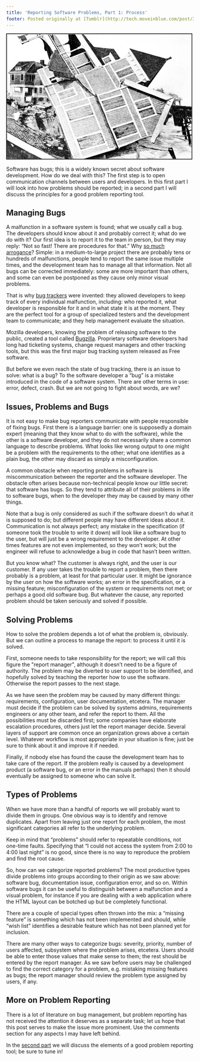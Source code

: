```yaml
---
title: 'Reporting Software Problems, Part 1: Process'
footer: Posted originally at [Tumblr](http://tech.moveinblue.com/post/30032508379/reporting-software-problems-part-1-process) on 2012-08-23.
---
```


![Photo credit: [Popular science monthly.](https://commons.wikimedia.org/wiki/File:PSM_V86_D566_House_undermined_by_waves.jpg)](pics/reporting-problems-part-1.jpg "House undermined by waves")

Software has bugs; this is a widely known secret about software development. How do we deal with this? The first step is to open communication channels between users and developers. In this first part I will look into how problems should be reported; in a second part I will discuss the principles for a good problem reporting tool.

## Managing Bugs

A malfunction in a software system is found; what we usually call a bug. The developers should know about it and probably correct it; what do we do with it? Our first idea is to report it to the team in person, but they may reply: “Not so fast! There are procedures for that.” Why [so much arrogance](http://dilbert.com/fast/2008-01-17/)? Simple: in a medium-to-large project there are probably tens or hundreds of malfunctions, people tend to report the same issue multiple times, and the development team has to manage all that information. Not all bugs can be corrected immediately: some are more important than others, and some can even be postponed as they cause only minor visual problems.

That is why [bug trackers](http://www.joelonsoftware.com/articles/fog0000000029.html) were invented: they allowed developers to keep track of every individual malfunction, including: who reported it, what developer is responsible for it and in what state it is at the moment. They are the perfect tool for a group of specialized testers and the development team to communicate; and they help management evaluate the situation.

Mozilla developers, knowing the problem of releasing software to the public, created a tool called [Bugzilla](http://www.bugzilla.org/). Proprietary software developers had long had ticketing systems, change request managers and other tracking tools, but this was the first major bug tracking system released as Free software.

But before we even reach the state of bug tracking, there is an issue to solve: what is a bug? To the software developer a “bug” is a mistake introduced in the code of a software system. There are other terms in use: error, defect, crash. But we are not going to fight about words, are we?

## Issues, Problems and Bugs

It is not easy to make bug reporters communicate with people responsible of fixing bugs. First there is a language barrier: one is supposedly a domain expert (meaning that they know what to do with the software), while the other is a software developer, and they do not necessarily share a common language to describe problems. What looks like wrong output to one might be a problem with the requirements to the other; what one identifies as a plain bug, the other may discard as simply a misconfiguration.

A common obstacle when reporting problems in software is miscommunication between the reporter and the software developer. The obstacle often arises because non-technical people know our little secret: that software has bugs. So they tend to attribute all of their problems in life to software bugs, when to the developer they may be caused by many other things.

Note that a bug is only considered as such if the software doesn’t do what it is supposed to do; but different people may have different ideas about it. Communication is not always perfect; any mistake in the specification (if someone took the trouble to write it down) will look like a software bug to the user, but will just be a wrong requirement to the developer. At other times features are not even implemented, so they won’t work; but the engineer will refuse to acknowledge a bug in code that hasn’t been written.

But you know what? The customer is always right, and the user is our customer. If any user takes the trouble to report a problem, then there probably is a problem, at least for that particular user. It might be ignorance by the user on how the software works; an error in the specification, or a missing feature; misconfiguration of the system or requirements not met; or perhaps a good old software bug. But whatever the cause, any reported problem should be taken seriously and solved if possible.

## Solving Problems

How to solve the problem depends a lot of what the problem is, obviously. But we can outline a process to manage the report: to process it until it is solved.

First, someone needs to take responsibility for the report; we will call this figure the "report manager", although it doesn’t need to be a figure of authority. The problem may be diverted to user support to be identified, and hopefully solved by teaching the reporter how to use the software. Otherwise the report passes to the next stage.

As we have seen the problem may be caused by many different things: requirements, configuration, user documentation, etcetera. The manager must decide if the problem can be solved by systems admins, requirements engineers or any other team, and refer the report to them. All the possibilities must be discarded first; some companies have elaborate escalation procedures, others just let the report manager decide. Several layers of support are common once an organization grows above a certain level. Whatever workflow is most appropriate in your situation is fine; just be sure to think about it and improve it if needed.

Finally, if nobody else has found the cause the development team has to take care of the report. If the problem really is caused by a development product (a software bug, or an error in the manuals perhaps) then it should eventually be assigned to someone who can solve it.

## Types of Problems

When we have more than a handful of reports we will probably want to divide them in groups. One obvious way is to identify and remove duplicates. Apart from leaving just one report for each problem, the most significant categories all refer to the underlying problem.

Keep in mind that “problems” should refer to repeatable conditions, not one-time faults. Specifying that “I could not access the system from 2:00 to 4:00 last night” is no good, since there is no way to reproduce the problem and find the root cause.

So, how can we categorize reported problems? The most productive types divide problems into groups according to their origin as we saw above: software bug, documentation issue, configuration error, and so on. Within software bugs it can be useful to distinguish between a malfunction and a visual problem, for instance if you are dealing with a web application where the HTML layout can be botched up but be completely functional.

There are a couple of special types often thrown into the mix: a “missing feature” is something which has not been implemented and should, while “wish list” identifies a desirable feature which has not been planned yet for inclusion.

There are many other ways to categorize bugs: severity, priority, number of users affected, subsystem where the problem arises, etcetera. Users should be able to enter those values that make sense to them; the rest should be entered by the report manager. As we saw before users may be challenged to find the correct category for a problem, e.g. mistaking missing features as bugs; the report manager should review the problem type assigned by users, if any.

## More on Problem Reporting

There is a lot of literature on bug management, but problem reporting has not received the attention it deserves as a separate task; let us hope that this post serves to make the issue more prominent. Use the comments section for any aspects I may have left behind.

In the [second part](reporting-problems-part-2) we will discuss the elements of a good problem reporting tool; be sure to tune in!

